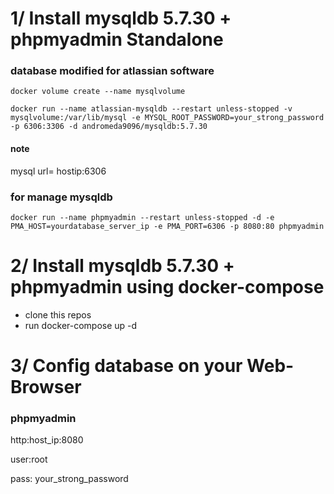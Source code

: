 # 1/ Install mysqldb 5.7.30 + phpmyadmin Standalone

### database modified for atlassian software
```
docker volume create --name mysqlvolume

docker run --name atlassian-mysqldb --restart unless-stopped -v mysqlvolume:/var/lib/mysql -e MYSQL_ROOT_PASSWORD=your_strong_password -p 6306:3306 -d andromeda9096/mysqldb:5.7.30
```
#### note
mysql url= hostip:6306


### for manage mysqldb
```
docker run --name phpmyadmin --restart unless-stopped -d -e PMA_HOST=yourdatabase_server_ip -e PMA_PORT=6306 -p 8080:80 phpmyadmin
```

# 2/ Install mysqldb 5.7.30 + phpmyadmin using docker-compose
- clone this repos
- run docker-compose up -d

# 3/ Config database on your  Web-Browser
### phpmyadmin

http:host_ip:8080

user:root

pass: your_strong_password

